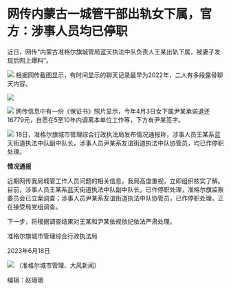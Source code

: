 

# 网传内蒙古一城管干部出轨女下属，官方：涉事人员均已停职

近日，网传“内蒙古准格尔旗城管局蓝天执法中队负责人王某出轨下属，被妻子发现后网上爆料”。

![](https://inews.gtimg.com/news_bt/Oqkcp8YaWTGu2Ij6tk45puDBMawHeR4d1Snsnxz0kBqIQAA/1000)
根据网传截图显示，有时间显示的聊天记录最早为2022年，二人有多段露骨聊天内容。

![](https://inews.gtimg.com/news_bt/O6PuV6jjnislSHQiAjDiAYc5m-q9K9Z2c8qK8A9cmMjk0AA/1000)

![](https://inews.gtimg.com/news_bt/OZpaIiTiAZ7dMkL6emB9_ut3sP6-Woma_B4GDnJEeVef4AA/1000)
网传信息中有一份《保证书》照片显示，今年4月3日女下属尹某承诺退还16779元，自愿在5至10年内调离本单位工作等，下方有尹某签字。

![](https://inews.gtimg.com/news_bt/O-6ciL7Y6vSybZ5rk7pvkyMXfQBtir80iNU498Z6iMc58AA/1000)
18日，准格尔旗城市管理综合行政执法局发布情况通报称，涉事人员王某系蓝天街道执法中队副中队长，涉事人员尹某系友谊街道执法中队协管员，均已作停职处理。

**情况通报**

近期网传我局城管工作人员问题的相关信息，我局高度重视，立即组织核实了解。目前，涉事人员王某系蓝天街道执法中队副中队长，已作停职处理，准格尔旗监察委员会已立案调查；涉事人员尹某系友谊街道执法中队协管员，已作停职处理，正在接受局党组调查。

下一步，将根据调查结果对王某和尹某依规依纪依法严肃处理。

准格尔旗城市管理综合行政执法局

2023年6月18日

![](https://inews.gtimg.com/news_bt/OLj73EHiPMWKy9Oslqo50D_cPP7QST_N-1aRr3aYMyglkAA/1000)
（准格尔城市管理、大风新闻）

编辑：赵珊珊

